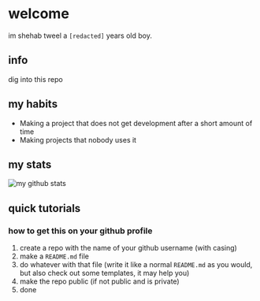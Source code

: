 # welcome

im shehab tweel
a `[redacted]` years old boy.

## info

dig into this repo

## my habits

- Making a project that does not get development after a short amount of time
- Making projects that nobody uses it

## my stats

![my github stats](https://github-readme-stats.vercel.app/api?username=shahoob&show_icons=true)

## quick tutorials

### how to get this on your github profile

1. create a repo with the name of your github username (with casing)
2. make a `README.md` file
3. do whatever with that file (write it like a normal `README.md` as you would, but also check out some templates, it may help you)
4. make the repo public (if not public and is private)
5. done

